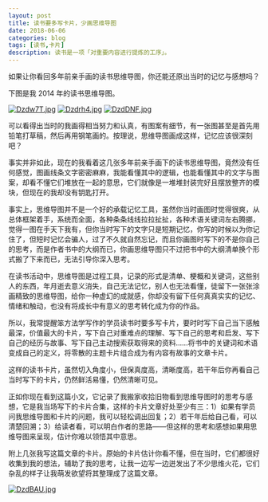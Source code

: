 ```yaml
---
layout: post
title: 读书要多写卡片，少画思维导图
date: 2018-06-06
categories: blog
tags: [读书,卡片]
description: 读书是一项「对重要内容进行提炼的工序」。
---
```



如果让你看回多年前亲手画的读书思维导图，你还能还原出当时的记忆与感想吗？

下图是我 2014 年的读书思维导图。



[![Dzdw7T.jpg](https://s3.ax1x.com/2020/12/07/Dzdw7T.jpg)](https://imgchr.com/i/Dzdw7T)
[![Dzdrh4.jpg](https://s3.ax1x.com/2020/12/07/Dzdrh4.jpg)](https://imgchr.com/i/Dzdrh4)
[![DzdDNF.jpg](https://s3.ax1x.com/2020/12/07/DzdDNF.jpg)](https://imgchr.com/i/DzdDNF)




可以看得出当时的我画得相当努力和认真，有图案有细节，有一张图甚至是首先用铅笔打草稿，然后再用钢笔画的。按理说，思维导图画成这样，记忆应该很深刻吧？

事实并非如此，现在的我看着这几张多年前亲手画下的读书思维导图，竟然没有任何感觉，图画线条文字密密麻麻，我能看懂其中的逻辑，也能看懂其中的文字与图案，却看不懂它们堆放在一起的意思，它们就像是一堆堆封装完好且摆放整齐的模块，但现在的我却没有钥匙打开。

事实上，思维导图并不是一个好的承载记忆工具，虽然你当时画图时觉得很爽，从总体框架着手，系统而全面，各种条条线线拉拉扯扯，各种术语关键词左右腾挪，觉得一图在手天下我有，但你当时写下的文字只是短期记忆，你写的时候以为你记住了，但短时记忆会骗人，过了不久就自然忘记，而且你画图时写下的不是你自己的思考，而是作者书中的大纲而已，你画思维导图只不过把书中的大纲清单换个形式搬了下来而已，无法引导你深入思考。

在读书活动中，思维导图是过程工具，记录的形式是清单、梗概和关键词，这些别人的东西，年月逝去意义消失，自己无法记忆，别人也无法看懂，徒留下一张张涂画精致的思维导图，给你一种虚幻的成就感，你却没有留下任何真真实实的记忆、情绪和触动，也没有将成长中有意义的思考转化成为你的作品。

所以，我常提醒笨方法学写作的学员读书时要多写卡片，要时时写下自己当下感触最深，价值最大的卡片，写下自己对重难点的理解、写下自己的思考和启发、写下自己的经历与故事、写下自己主动搜索获取得来的资料……将书中的关键词和术语变成自己的定义，将零散的主题卡片组合成为有内容有故事的文章卡片。

这样的读书卡片，虽然切入角度小，但保真度高，清晰度高，若干年后你再看自己当时写下的卡片，仍然鲜活易懂，仍然清晰可见。

正如你现在看到这篇小文，它记录了我搬家收拾旧物看到思维导图时的思考与感想，它是我当场写下的卡片合集，这样的卡片文章好处至少有三：1）如果有学员问我思维导图和卡片的问题，我可以轻松调出回复；2）若干年后给自己看，可以清楚回溯；3）给读者看，可以明白作者的思路——但这样的思考和感想如果用思维导图来呈现，估计你难以领悟其中意思。

附上几张我写这篇文章的卡片。原始的卡片估计你看不懂，但在当时，它们都很好收集到我的想法，辅助了我的思考，让我一边写一边迸发出了不少思维火花，它们杂乱的样子让我萌发欲望将其整理成了这篇文章。


[![DzdBAU.jpg](https://s3.ax1x.com/2020/12/07/DzdBAU.jpg)](https://imgchr.com/i/DzdBAU)
